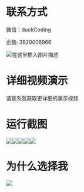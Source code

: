 # 联系方式

微信：duckCoding

企鹅: 3820006966

![在这里插入图片描述](http://upload.cxycsx.vip/91ab4bcb4f2c4c6db86365bb6d6e9c62.jpeg)

# 详细视频演示

请联系我获取更详细的演示视频

# 运行截图

![](http://www.bysj52.com/uploadfile/ueditor/image/202306/%E6%AF%95%E8%AE%BEssm675%E5%9F%BA%E4%BA%8Ejava%E7%9A%84%E6%99%BA%E8%83%BD%E8%AE%AD%E7%BB%83%E7%AE%A1%E7%90%86%E5%B9%B3%E5%8F%B0+vue%E6%AF%95%E4%B8%9A%E8%AE%BE%E8%AE%A1/4.png)![](http://www.bysj52.com/uploadfile/ueditor/image/202306/%E6%AF%95%E8%AE%BEssm675%E5%9F%BA%E4%BA%8Ejava%E7%9A%84%E6%99%BA%E8%83%BD%E8%AE%AD%E7%BB%83%E7%AE%A1%E7%90%86%E5%B9%B3%E5%8F%B0+vue%E6%AF%95%E4%B8%9A%E8%AE%BE%E8%AE%A1/5.png)![](http://www.bysj52.com/uploadfile/ueditor/image/202306/%E6%AF%95%E8%AE%BEssm675%E5%9F%BA%E4%BA%8Ejava%E7%9A%84%E6%99%BA%E8%83%BD%E8%AE%AD%E7%BB%83%E7%AE%A1%E7%90%86%E5%B9%B3%E5%8F%B0+vue%E6%AF%95%E4%B8%9A%E8%AE%BE%E8%AE%A1/1.png)![](http://www.bysj52.com/uploadfile/ueditor/image/202306/%E6%AF%95%E8%AE%BEssm675%E5%9F%BA%E4%BA%8Ejava%E7%9A%84%E6%99%BA%E8%83%BD%E8%AE%AD%E7%BB%83%E7%AE%A1%E7%90%86%E5%B9%B3%E5%8F%B0+vue%E6%AF%95%E4%B8%9A%E8%AE%BE%E8%AE%A1/2.png)![](http://www.bysj52.com/uploadfile/ueditor/image/202306/%E6%AF%95%E8%AE%BEssm675%E5%9F%BA%E4%BA%8Ejava%E7%9A%84%E6%99%BA%E8%83%BD%E8%AE%AD%E7%BB%83%E7%AE%A1%E7%90%86%E5%B9%B3%E5%8F%B0+vue%E6%AF%95%E4%B8%9A%E8%AE%BE%E8%AE%A1/3.png)

# 为什么选择我

![](http://upload.cxycsx.vip/%E7%A8%8B%E5%BA%8F%E8%AE%BE%E8%AE%A1.png)

